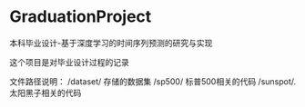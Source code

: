 # GraduationProject
本科毕业设计-基于深度学习的时间序列预测的研究与实现

这个项目是对毕业设计过程的记录

文件路径说明：
/dataset/   存储的数据集
/sp500/     标普500相关的代码
/sunspot/.  太阳黑子相关的代码
